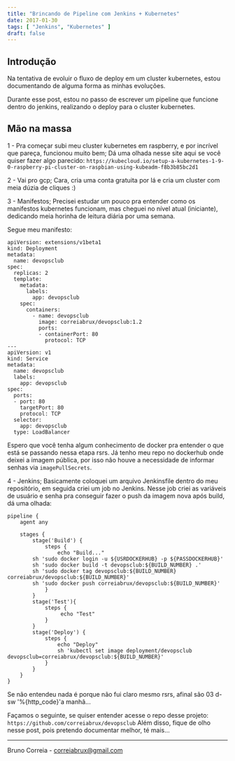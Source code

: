 ```yaml
---
title: "Brincando de Pipeline com Jenkins + Kubernetes"
date: 2017-01-30
tags: [ "Jenkins", "Kubernetes" ]
draft: false
---
```


## Introdução

Na tentativa de evoluir o fluxo de deploy em um cluster kubernetes, estou documentando de alguma forma as minhas evoluções.

Durante esse post, estou no passo de escrever um pipeline que funcione dentro do jenkins, realizando o deploy para o cluster kubernetes. 

## Mão na massa

1 - Pra começar subi meu cluster kubernetes em raspberry, e por incrível que pareça, funcionou muito bem;
Dá uma olhada nesse site aqui se você quiser fazer algo parecido: `https://kubecloud.io/setup-a-kubernetes-1-9-0-raspberry-pi-cluster-on-raspbian-using-kubeadm-f8b3b85bc2d1`

2 - Vai pro gcp;
Cara, cria uma conta gratuita por lá e cria um cluster com meia dúzia de cliques :)

3 - Manifestos;
Precisei estudar um pouco pra entender como os manifestos kubernetes funcionam, mas cheguei no nível atual (iniciante), dedicando meia horinha de leitura diária por uma semana.

Segue meu manifesto:

```
apiVersion: extensions/v1beta1
kind: Deployment
metadata:
  name: devopsclub
spec:
  replicas: 2
  template:
    metadata:
      labels:
        app: devopsclub
    spec:
      containers:
        - name: devopsclub
          image: correiabrux/devopsclub:1.2 
          ports:
          - containerPort: 80
            protocol: TCP
---
apiVersion: v1
kind: Service
metadata:
  name: devopsclub
  labels:
    app: devopsclub
spec:
  ports:
  - port: 80
    targetPort: 80
    protocol: TCP
  selector:
    app: devopsclub
  type: LoadBalancer
```

Espero que você tenha algum conhecimento de docker pra entender o que está se passando nessa etapa rsrs.
Já tenho meu repo no dockerhub onde deixei a imagem pública, por isso não houve a necessidade de informar senhas via `imagePullSecrets`. 

4 - Jenkins;
Basicamente coloquei um arquivo Jenkinsfile dentro do meu repositório, em seguida criei um job no Jenkins.
Nesse job criei as variáveis de usuário e senha pra conseguir fazer o push da imagem nova após build, dá uma olhada:

```
pipeline {
    agent any 

    stages {
        stage('Build') { 
            steps { 
                echo "Build..."
		sh 'sudo docker login -u ${USRDOCKERHUB} -p ${PASSDOCKERHUB}'
		sh 'sudo docker build -t devopsclub:${BUILD_NUMBER} .'
		sh 'sudo docker tag devopsclub:${BUILD_NUMBER} correiabrux/devopsclub:${BUILD_NUMBER}'
		sh 'sudo docker push correiabrux/devopsclub:${BUILD_NUMBER}'
            }
        }
        stage('Test'){
            steps {
                 echo "Test"
            }
        }
        stage('Deploy') {
            steps {
                echo "Deploy"
                sh 'kubectl set image deployment/devopsclub devopsclub=correiabrux/devopsclub:${BUILD_NUMBER}'
            }
        }
    }
}
```

Se não entendeu nada é porque não fui claro mesmo rsrs, afinal são 03 d-sw '%{http_code}'a manhã...

Façamos o seguinte, se quiser entender acesse o repo desse projeto: `https://github.com/correiabrux/devopsclub`
Além disso, fique de olho nesse post, pois pretendo documentar melhor, té mais...


----

Bruno Correia - correiabrux@gmail.com



